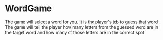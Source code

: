 # WordGame
The game will select a word for you.
It is the player's job to guess that word
The game will tell the player how many letters from the guessed word are in the target word and how many of those letters are in the correct spot

